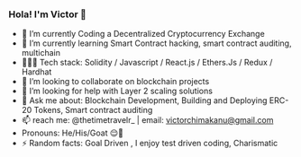 ### Hola! I'm Victor 👋

- 🔭 I’m currently Coding a Decentralized Cryptocurrency Exchange
- 🌱 I’m currently learning Smart Contract hacking, smart contract auditing, multichain
- 👨🏾‍💻 Tech stack: Solidity / Javascript / React.js / Ethers.Js / Redux / Hardhat
- 🤝 I’m looking to collaborate on blockchain projects
- 🤔 I’m looking for help with Layer 2 scaling solutions 
- 💬 Ask me about: Blockchain Development, Building and Deploying ERC-20 Tokens, Smart contract auditing 
- 📫 reach me: @thetimetravelr_ | email: victorchimakanu@gmail.com 
- Pronouns: He/His/Goat 😌🐐
- ⚡ Random facts: Goal Driven , I enjoy test driven coding, Charismatic 

